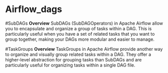 # Airflow_dags

#SubDAGs
**Overview**
SubDAGs (SubDAGOperators) in Apache Airflow allow you to encapsulate and organize a group of tasks within a DAG. This is particularly useful when you have a set of related tasks that you want to group together, making your DAGs more modular and easier to manage.

#TaskGroups
**Overview**
TaskGroups in Apache Airflow provide another way to organize and visually group related tasks within a DAG. They offer a higher-level abstraction for grouping tasks than SubDAGs and are particularly useful for organizing tasks within a single DAG file.
